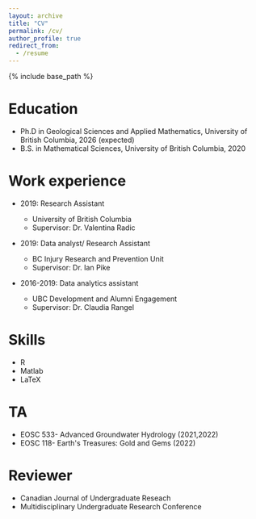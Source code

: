```yaml
---
layout: archive
title: "CV"
permalink: /cv/
author_profile: true
redirect_from:
  - /resume
---
```


{% include base_path %}

Education
======
* Ph.D in Geological Sciences and Applied Mathematics, University of British Columbia, 2026 (expected)
* B.S. in Mathematical Sciences, University of British Columbia, 2020

Work experience
======
* 2019: Research Assistant
  * University of British Columbia
  * Supervisor: Dr. Valentina Radic

* 2019: Data analyst/ Research Assistant
  * BC Injury Research and Prevention Unit
  * Supervisor: Dr. Ian Pike

* 2016-2019: Data analytics assistant
  * UBC Development and Alumni Engagement
  * Supervisor: Dr. Claudia Rangel
  
Skills
======
* R
* Matlab
* LaTeX
  
  
TA
======
* EOSC 533- Advanced Groundwater Hydrology (2021,2022)
* EOSC 118- Earth's Treasures: Gold and Gems (2022)
  
Reviewer
======
* Canadian Journal of Undergraduate Reseach
* Multidisciplinary Undergraduate Research Conference

